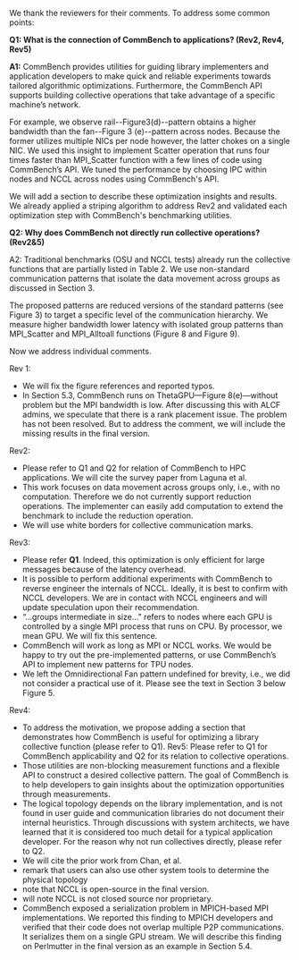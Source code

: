 We thank the reviewers for their comments. To address some common points:

**Q1: What is the connection of CommBench to applications? (Rev2, Rev4, Rev5)**

**A1:** CommBench provides utilities for guiding library implementers and application developers  to make quick and reliable experiments towards tailored algorithmic optimizations. Furthermore, the CommBench API supports building collective operations that take advantage of a specific machine’s network.

For example, we observe rail--Figure3(d)--pattern obtains a higher bandwidth than the fan--Figure 3 (e)--pattern across nodes. Because the former utilizes multiple NICs per node however, the latter chokes on a single NIC. We used this insight to implement Scatter operation that runs four times faster than MPI_Scatter function with a few lines of code using CommBench’s API. We tuned the performance by choosing IPC within nodes and NCCL across nodes using CommBench's API. 
 
We will add a section to describe these optimization insights and results. We already applied a striping algorithm to address Rev2 and validated each optimization step with CommBench's benchmarking utilities.
 
**Q2: Why does CommBench not directly run collective operations? (Rev2&5)**

A2: Traditional benchmarks (OSU and NCCL tests) already run the collective functions that are partially listed in Table 2. We use non-standard communication patterns that isolate the data movement across groups as discussed in Section 3.

The proposed patterns are reduced versions of the standard patterns (see Figure 3) to target a specific level of the communication hierarchy. We measure higher bandwidth lower latency with isolated group patterns than MPI_Scatter and MPI_Alltoall functions (Figure 8 and Figure 9).

Now we address individual comments.

Rev 1:
- We will fix the figure references and reported typos.
- In Section 5.3, CommBench runs on ThetaGPU—Figure 8(e)—without problem but the MPI bandwidth is low. After discussing this with ALCF admins, we speculate that there is a rank placement issue. The problem has not been resolved. But to address the comment, we will include the missing results in the final version.

Rev2:
- Please refer to Q1 and Q2 for relation of CommBench to HPC applications. We will cite the survey paper from Laguna et al.
- This work focuses on data movement across groups only, i.e., with no computation. Therefore we do not currently support reduction operations. The implementer can easily add computation to extend the benchmark to include the reduction operation.
- We will use white borders for collective communication marks.

Rev3:
- Please refer **Q1**.  Indeed, this optimization is only efficient for large messages because of the latency overhead.
- It is possible to perform additional experiments with CommBench to reverse engineer the internals of NCCL. Ideally, it is best to confirm with NCCL developers. We are in contact with NCCL engineers and will update speculation upon their recommendation.
- “...groups intermediate in size…" refers to nodes where each GPU is controlled by a single MPI process that runs on CPU. By processor, we mean GPU. We will fix this sentence.
- CommBench will work as long as MPI or NCCL works. We would be happy to try out the pre-implemented patterns, or use CommBench’s API to implement new patterns for TPU nodes.
- We left the Omnidirectional Fan pattern undefined for brevity, i.e., we did not consider a practical use of it. Please see the text in Section 3 below Figure 5.

Rev4:
- To address the motivation, we propose adding a section that demonstrates how CommBench is useful for optimizing a library collective function (please refer to Q1).
Rev5:
Please refer to Q1 for CommBench applicability and Q2 for its relation to collective operations.
- Those utilities are non-blocking measurement functions and a flexible API to construct a desired collective pattern. The goal of CommBench is to help developers to gain insights about the optimization opportunities through measurements.
- The logical topology depends on the library implementation, and is not found in user guide and communication libraries do not document their internal heuristics. Through discussions with system architects, we have learned that it is considered too much detail for a typical application developer.
For the reason why not run collectives directly, please refer to Q2.
- We will cite the prior work from Chan, et al.
- remark that users can also use other system tools to determine the physical topology
- note that NCCL is open-source in the final version.
- will note NCCL is not closed source nor proprietary.
- CommBench exposed a serialization problem in MPICH-based MPI implementations. We reported this finding to MPICH developers and verified that their code does not overlap multiple P2P communications. It serializes them on a single GPU stream. We will describe this finding on Perlmutter in the final version as an example in Section 5.4.
